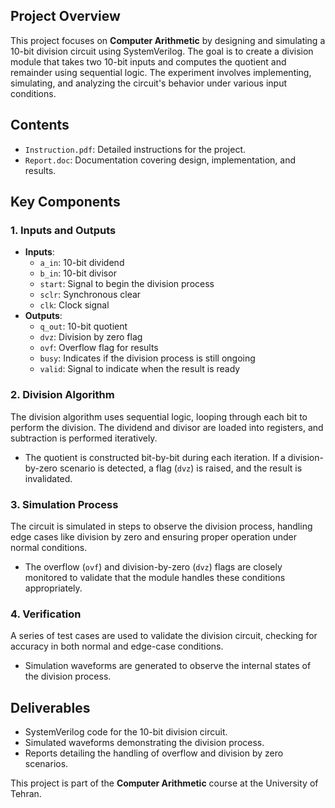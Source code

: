 ## Project Overview

This project focuses on **Computer Arithmetic** by designing and simulating a 10-bit division circuit using SystemVerilog. The goal is to create a division module that takes two 10-bit inputs and computes the quotient and remainder using sequential logic. The experiment involves implementing, simulating, and analyzing the circuit's behavior under various input conditions.

## Contents

- `Instruction.pdf`: Detailed instructions for the project.
- `Report.doc`: Documentation covering design, implementation, and results.

## Key Components

### 1. Inputs and Outputs
   - **Inputs**:
     - `a_in`: 10-bit dividend
     - `b_in`: 10-bit divisor
     - `start`: Signal to begin the division process
     - `sclr`: Synchronous clear
     - `clk`: Clock signal
   - **Outputs**:
     - `q_out`: 10-bit quotient
     - `dvz`: Division by zero flag
     - `ovf`: Overflow flag for results
     - `busy`: Indicates if the division process is still ongoing
     - `valid`: Signal to indicate when the result is ready

### 2. Division Algorithm
The division algorithm uses sequential logic, looping through each bit to perform the division. The dividend and divisor are loaded into registers, and subtraction is performed iteratively.
   - The quotient is constructed bit-by-bit during each iteration. If a division-by-zero scenario is detected, a flag (`dvz`) is raised, and the result is invalidated.

### 3. Simulation Process
The circuit is simulated in steps to observe the division process, handling edge cases like division by zero and ensuring proper operation under normal conditions.
   - The overflow (`ovf`) and division-by-zero (`dvz`) flags are closely monitored to validate that the module handles these conditions appropriately.

### 4. Verification
A series of test cases are used to validate the division circuit, checking for accuracy in both normal and edge-case conditions.
   - Simulation waveforms are generated to observe the internal states of the division process.

## Deliverables
- SystemVerilog code for the 10-bit division circuit.
- Simulated waveforms demonstrating the division process.
- Reports detailing the handling of overflow and division by zero scenarios.

This project is part of the **Computer Arithmetic** course at the University of Tehran.